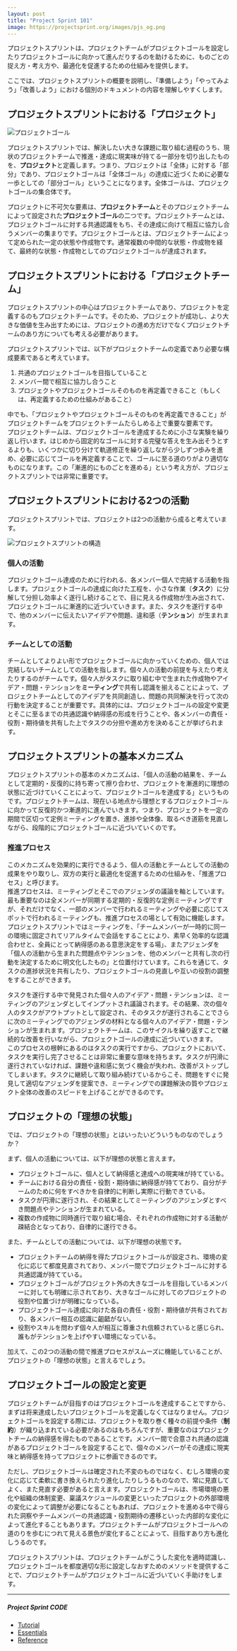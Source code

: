 ```yaml
---
layout: post
title: "Project Sprint 101"
image: https://projectsprint.org/images/pjs_og.png
---
```


プロジェクトスプリントは、プロジェクトチームがプロジェクトゴールを設定したりプロジェクトゴールに向かって進んだりするのを助けるために、ものごとの捉え方・考え方や、最適化を促進するための仕組みを提供します。

ここでは、プロジェクトスプリントの概要を説明し、「準備しよう」「やってみよう」「改善しよう」における個別のドキュメントの内容を理解しやすくします。

## プロジェクトスプリントにおける「プロジェクト」

![プロジェクトゴール](/ja/images/projectgoal.png)

プロジェクトスプリントでは、解決したい大きな課題に取り組む過程のうち、現状のプロジェクトチームで推進・達成に現実味が持てる一部分を切り出したものを、**プロジェクト**と定義します。つまり、プロジェクトは「全体」に対する「部分」であり、プロジェクトゴールは「全体ゴール」の達成に近づくために必要な一歩としての「部分ゴール」ということになります。全体ゴールは、プロジェクトゴールの集合体です。

プロジェクトに不可欠な要素は、**プロジェクトチーム**とそのプロジェクトチームによって設定された**プロジェクトゴール**の二つです。プロジェクトチームとは、プロジェクトゴールに対する共通認識をもち、その達成に向けて相互に協力し合うメンバーの集まりです。プロジェクトゴールとは、プロジェクトチームによって定められた一定の状態や作成物です。通常複数の中間的な状態・作成物を経て、最終的な状態・作成物としてのプロジェクトゴールが達成されます。

## プロジェクトスプリントにおける「プロジェクトチーム」

プロジェクトスプリントの中心はプロジェクトチームであり、プロジェクトを定義するのもプロジェクトチームです。そのため、プロジェクトが成功し、より大きな価値を生み出すためには、プロジェクトの進め方だけでなくプロジェクトチームのあり方についても考える必要があります。

プロジェクトスプリントでは、以下がプロジェクトチームの定義であり必要な構成要素であると考えています。

1. 共通のプロジェクトゴールを目指していること
2. メンバー間で相互に協力し合うこと
3. プロジェクトやプロジェクトゴールそのものを再定義できること（もしくは、再定義するための仕組みがあること）

中でも、「プロジェクトやプロジェクトゴールそのものを再定義できること」がプロジェクトチームをプロジェクトチームたらしめる上で重要な要素です。<br>
プロジェクトチームは、プロジェクトゴールを達成するために小さな実験を繰り返し行います。はじめから固定的なゴールに対する完璧な答えを生み出そうとするよりも、いくつかに切り分けて軌道修正を繰り返しながら少しずつ歩みを進め、必要に応じてゴールを再定義することで、ゴールに至る道のりがより適切なものになります。この「漸進的にものごとを進める」という考え方が、プロジェクトスプリントでは非常に重要です。

## プロジェクトスプリントにおける2つの活動

プロジェクトスプリントでは、プロジェクトは2つの活動から成ると考えています。

![プロジェクトスプリントの構造](/ja/images/basic.png)

### 個人の活動
プロジェクトゴール達成のために行われる、各メンバー個人で完結する活動を指します。プロジェクトゴールの達成に向けた工程を、小さな作業（**タスク**）に分解して分担し効率よく遂行し続けることで、目に見える作成物が生み出されて、プロジェクトゴールに漸進的に近づいていきます。また、タスクを遂行する中で、他のメンバーに伝えたいアイデアや問題、違和感（**テンション**）が生まれます。

### チームとしての活動
チームとしてよりよい形でプロジェクトゴールに向かっていくための、個人では完結しないチームとしての活動を指します。個々人の活動の前提を与えたり考えたりするのがチームです。個々人がタスクに取り組む中で生まれた作成物やアイデア・問題・テンションを**ミーティング**で共有し認識を揃えることによって、プロジェクトチームとしてのアイデアを共同創造し、問題の共同解決を行って次の行動を決定することが重要です。具体的には、プロジェクトゴールの設定や変更とそこに至るまでの共通認識や納得感の形成を行うことや、各メンバーの責任・役割・期待値を共有した上でタスクの分担や進め方を決めることが挙げられます。

## プロジェクトスプリントの基本メカニズム
プロジェクトスプリントの基本のメカニズムは、「個人の活動の結果を、チームとして定期的・反復的に持ち寄って擦り合わせ、プロジェクトを漸進的に理想の状態に近づけていくことによって、プロジェクトゴールを達成する」というものです。プロジェクトチームは、現在いる地点から理想とするプロジェクトゴールに向かって反復的かつ漸進的に進んでいきます。つまり、プロジェクトを一定の期間で区切って定例ミーティングを置き、進捗や全体像、取るべき道筋を見直しながら、段階的にプロジェクトゴールに近づいていくのです。

### 推進プロセス
このメカニズムを効果的に実行できるよう、個人の活動とチームとしての活動の成果をやり取りし、双方の実行と最適化を促進するための仕組みを、「推進プロセス」と呼びます。<br>
推進プロセスは、ミーティングとそこでのアジェンダの議論を軸としています。最も重要なのは全メンバーが同期する定期的・反復的な定例ミーティングですが、それだけでなく、一部のメンバーで行われるミーティングや必要に応じてスポットで行われるミーティングも、推進プロセスの場として有効に機能します。<br>
プロジェクトスプリントではミーティングを、「チームメンバーが一時的に同一の環境に固定されてリアルタイムで会話をすることにより、素早く効率的な認識合わせと、全員にとって納得感のある意思決定をする場」、またアジェンダを「個人の活動から生まれた問題点やテンションを、他のメンバーと共有し次の行動を決定するために明文化したもの」と位置付けています。これらを通じて、タスクの進捗状況を共有したり、プロジェクトゴールの見直しや互いの役割の調整をすることができます。

タスクを遂行する中で発見された個々人のアイデア・問題・テンションは、ミーティングのアジェンダとしてインプットされ議論されます。その結果、次の個々人のタスクがアウトプットとして設定され、そのタスクが遂行されることでさらに次のミーティングでのアジェンダの材料となる個々人のアイデア・問題・テンションが生まれます。プロジェクトチームは、このサイクルを繰り返すことで継続的な改善を行いながら、プロジェクトゴールの達成に近づいていきます。<br>
このプロセスの根幹にあるのはタスクの実行ですから、プロジェクトにおいて、タスクを実行し完了させることは非常に重要な意味を持ちます。タスクが円滑に遂行されていなければ、課題や違和感に気づく機会が失われ、改善がストップしてしまいます。タスクに継続して取り組み続けているからこそ、問題をすぐに発見して適切なアジェンダを提案でき、ミーティングでの課題解決の質やプロジェクト全体の改善のスピードを上げることができるのです。

## プロジェクトの「理想の状態」

では、プロジェクトの「理想の状態」とはいったいどういうものなのでしょうか？

まず、個人の活動については、以下が理想の状態と言えます。
- プロジェクトゴールに、個人として納得感と達成への現実味が持てている。
- チームにおける自分の責任・役割・期待値に納得感が持てており、自分がチームのために何をすべきかを自律的に判断し実際に行動できている。
- タスクが円滑に遂行され、その結果としてミーティングのアジェンダとすべき問題点やテンションが生まれている。
- 複数の作成物に同時進行で取り組む場合、それぞれの作成物に対する活動が疎結合となっており、自律的に遂行できる。

また、チームとしての活動については、以下が理想の状態です。
- プロジェクトチームの納得を得たプロジェクトゴールが設定され、環境の変化に応じて都度見直されており、メンバー間でプロジェクトゴールに対する共通認識が持てている。
- プロジェクトゴールがプロジェクト外の大きなゴールを目指しているメンバーに対しても明確に示されており、大きなゴールに対してのプロジェクトの役割や位置づけが明確になっている。
- プロジェクトゴール達成に向けた各自の責任・役割・期待値が共有されており、各メンバー相互の認識に齟齬がない。
- 役割やスキルを問わず個々人が相互に尊重され信頼されていると感じられ、誰もがテンションを上げやすい環境になっている。

加えて、この2つの活動の間で推進プロセスがスムーズに機能していることが、プロジェクトの「理想の状態」と言えるでしょう。

## プロジェクトゴールの設定と変更

プロジェクトチームが目指すのはプロジェクトゴールを達成することですから、まずは将来達成したいプロジェクトゴールを定義しなくてはなりません。プロジェクトゴールを設定する際には、プロジェクトを取り巻く種々の前提や条件（**制約**）が織り込まれている必要があるのはもちろんですが、重要なのはプロジェクトチームの納得感を得たものであることです。メンバー間で合意され共通の認識があるプロジェクトゴールを設定することで、個々のメンバーがその達成に現実味と納得感を持ってプロジェクトに参画できるのです。

ただし、プロジェクトゴールは確定された不変のものではなく、むしろ環境の変化に応じて柔軟に書き換えられたり進化したりしうるものなので、常に見直してよく、また見直す必要があると言えます。プロジェクトゴールは、市場環境の悪化や組織の体制変更、稟議スケジュールの変更といったプロジェクトの外部環境の変化によって調整が必要になることもあれば、プロジェクトを進める中で得られた洞察やチームメンバーの共通認識・役割期待の遷移といった内部的な変化によって進化することもあります。プロジェクトチームがプロジェクトゴールへの道のりを歩むにつれて見える景色が変化することによって、目指すあり方も進化しうるのです。

プロジェクトスプリントは、プロジェクトチームがこうした変化を適時認識し、プロジェクトゴールを都度適切な形に設定しなおすためのメソッドを提供することで、プロジェクトチームがプロジェクトゴールに近づいていく手助けをします。

---

##### Project Sprint CODE
- [Tutorial](../tutorial/index.md)
- [Essentials](../essentials.md)
- [Reference](../reference.md)
